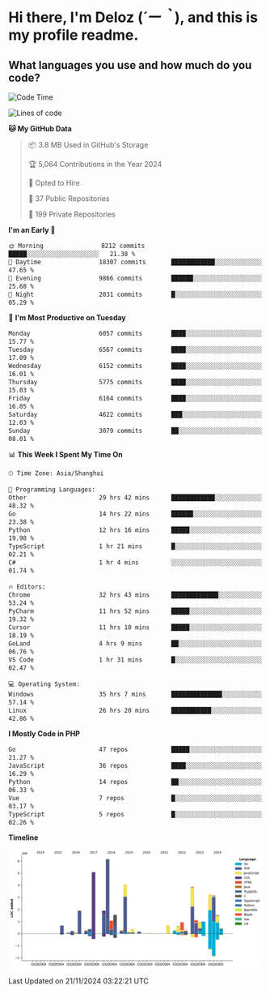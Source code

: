 # **Hi there, I'm Deloz (*´ー｀*), and this is my profile readme.**

## **What languages you use and how much do you code?**

<!--START_SECTION:waka-->
![Code Time](http://img.shields.io/badge/Code%20Time-5%2C094%20hrs%207%20mins-blue)

![Lines of code](https://img.shields.io/badge/From%20Hello%20World%20I%27ve%20Written-42.4%20million%20lines%20of%20code-blue)

**🐱 My GitHub Data** 

> 📦 3.8 MB Used in GitHub's Storage 
 > 
> 🏆 5,064 Contributions in the Year 2024
 > 
> 💼 Opted to Hire
 > 
> 📜 37 Public Repositories 
 > 
> 🔑 199 Private Repositories 
 > 
**I'm an Early 🐤** 

```text
🌞 Morning                8212 commits        █████░░░░░░░░░░░░░░░░░░░░   21.38 % 
🌆 Daytime                18307 commits       ████████████░░░░░░░░░░░░░   47.65 % 
🌃 Evening                9866 commits        ██████░░░░░░░░░░░░░░░░░░░   25.68 % 
🌙 Night                  2031 commits        █░░░░░░░░░░░░░░░░░░░░░░░░   05.29 % 
```
📅 **I'm Most Productive on Tuesday** 

```text
Monday                   6057 commits        ████░░░░░░░░░░░░░░░░░░░░░   15.77 % 
Tuesday                  6567 commits        ████░░░░░░░░░░░░░░░░░░░░░   17.09 % 
Wednesday                6152 commits        ████░░░░░░░░░░░░░░░░░░░░░   16.01 % 
Thursday                 5775 commits        ████░░░░░░░░░░░░░░░░░░░░░   15.03 % 
Friday                   6164 commits        ████░░░░░░░░░░░░░░░░░░░░░   16.05 % 
Saturday                 4622 commits        ███░░░░░░░░░░░░░░░░░░░░░░   12.03 % 
Sunday                   3079 commits        ██░░░░░░░░░░░░░░░░░░░░░░░   08.01 % 
```


📊 **This Week I Spent My Time On** 

```text
🕑︎ Time Zone: Asia/Shanghai

💬 Programming Languages: 
Other                    29 hrs 42 mins      ████████████░░░░░░░░░░░░░   48.32 % 
Go                       14 hrs 22 mins      ██████░░░░░░░░░░░░░░░░░░░   23.38 % 
Python                   12 hrs 16 mins      █████░░░░░░░░░░░░░░░░░░░░   19.98 % 
TypeScript               1 hr 21 mins        █░░░░░░░░░░░░░░░░░░░░░░░░   02.21 % 
C#                       1 hr 4 mins         ░░░░░░░░░░░░░░░░░░░░░░░░░   01.74 % 

🔥 Editors: 
Chrome                   32 hrs 43 mins      █████████████░░░░░░░░░░░░   53.24 % 
PyCharm                  11 hrs 52 mins      █████░░░░░░░░░░░░░░░░░░░░   19.32 % 
Cursor                   11 hrs 10 mins      █████░░░░░░░░░░░░░░░░░░░░   18.19 % 
GoLand                   4 hrs 9 mins        ██░░░░░░░░░░░░░░░░░░░░░░░   06.76 % 
VS Code                  1 hr 31 mins        █░░░░░░░░░░░░░░░░░░░░░░░░   02.47 % 

💻 Operating System: 
Windows                  35 hrs 7 mins       ██████████████░░░░░░░░░░░   57.14 % 
Linux                    26 hrs 20 mins      ███████████░░░░░░░░░░░░░░   42.86 % 
```

**I Mostly Code in PHP** 

```text
Go                       47 repos            █████░░░░░░░░░░░░░░░░░░░░   21.27 % 
JavaScript               36 repos            ████░░░░░░░░░░░░░░░░░░░░░   16.29 % 
Python                   14 repos            ██░░░░░░░░░░░░░░░░░░░░░░░   06.33 % 
Vue                      7 repos             █░░░░░░░░░░░░░░░░░░░░░░░░   03.17 % 
TypeScript               5 repos             █░░░░░░░░░░░░░░░░░░░░░░░░   02.26 % 
```



**Timeline**

![Lines of Code chart](https://raw.githubusercontent.com/deloz/deloz/main/assets/bar_graph.png)


 Last Updated on 21/11/2024 03:22:21 UTC
<!--END_SECTION:waka-->
